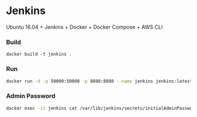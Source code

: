 # Jenkins
Ubuntu 16.04 + Jenkins + Docker + Docker Compose + AWS CLI

### Build
```
docker build -t jenkins .
```
### Run
```sh
docker run -d -p 50000:50000 -p 8080:8080 --name jenkins jenkins:latest
```
### Admin Password
```sh
docker exec -it jenkins cat /var/lib/jenkins/secrets/initialAdminPassword
```
